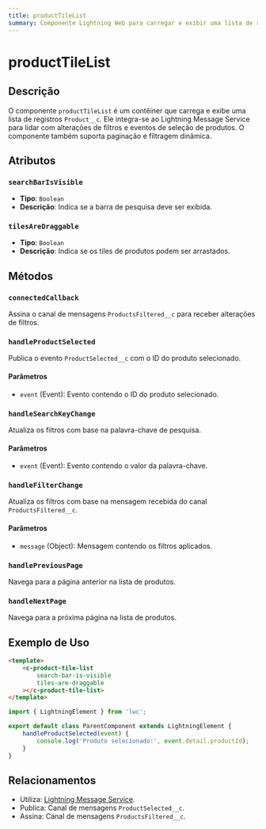 ```yaml
---
title: productTileList
summary: Componente Lightning Web para carregar e exibir uma lista de registros Product__c com suporte a filtros e paginação.
---
```


# productTileList

## Descrição
O componente `productTileList` é um contêiner que carrega e exibe uma lista de registros `Product__c`. Ele integra-se ao Lightning Message Service para lidar com alterações de filtros e eventos de seleção de produtos. O componente também suporta paginação e filtragem dinâmica.

## Atributos

### `searchBarIsVisible`
- **Tipo**: `Boolean`
- **Descrição**: Indica se a barra de pesquisa deve ser exibida.

### `tilesAreDraggable`
- **Tipo**: `Boolean`
- **Descrição**: Indica se os tiles de produtos podem ser arrastados.

## Métodos

### `connectedCallback`
Assina o canal de mensagens `ProductsFiltered__c` para receber alterações de filtros.

### `handleProductSelected`
Publica o evento `ProductSelected__c` com o ID do produto selecionado.

#### Parâmetros
- `event` (Event): Evento contendo o ID do produto selecionado.

### `handleSearchKeyChange`
Atualiza os filtros com base na palavra-chave de pesquisa.

#### Parâmetros
- `event` (Event): Evento contendo o valor da palavra-chave.

### `handleFilterChange`
Atualiza os filtros com base na mensagem recebida do canal `ProductsFiltered__c`.

#### Parâmetros
- `message` (Object): Mensagem contendo os filtros aplicados.

### `handlePreviousPage`
Navega para a página anterior na lista de produtos.

### `handleNextPage`
Navega para a próxima página na lista de produtos.

## Exemplo de Uso
```html
<template>
    <c-product-tile-list
        search-bar-is-visible
        tiles-are-draggable
    ></c-product-tile-list>
</template>
```

```javascript
import { LightningElement } from 'lwc';

export default class ParentComponent extends LightningElement {
    handleProductSelected(event) {
        console.log('Produto selecionado:', event.detail.productId);
    }
}
```

## Relacionamentos

- Utiliza: [Lightning Message Service](https://developer.salesforce.com/docs/component-library/documentation/en/lwc/lwc.use_message_channel).
- Publica: Canal de mensagens `ProductSelected__c`.
- Assina: Canal de mensagens `ProductsFiltered__c`.